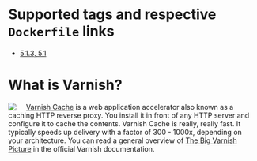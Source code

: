 # Supported tags and respective `Dockerfile` links

* [5.1.3, 5.1](https://github.com/ernestojpg/varnish-docker/blob/master/Dockerfile)

# What is Varnish?

<div>
    <img style="float: left; margin-right: 20px" src="https://varnish-cache.org/_static/varnish-bunny.png">
    <a href="https://varnish-cache.org/">Varnish Cache</a> is a web application accelerator also known as a caching HTTP reverse proxy.
    You install it in front of any HTTP server and configure it to cache the contents.
    Varnish Cache is really, really fast. It typically speeds up delivery with a factor of 300 - 1000x,
    depending on your architecture. You can read a general overview of
    <a href="https://varnish-cache.org/docs/trunk/users-guide/intro.html">The Big Varnish Picture</a>
    in the official Varnish documentation.
</div>

